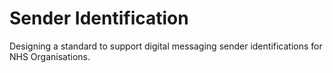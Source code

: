 # Sender Identification

Designing a standard to support digital messaging sender identifications for NHS Organisations.


